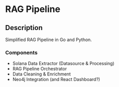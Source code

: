 # RAG Pipeline

## Description

Simplified RAG Pipeline in Go and Python.

### Components

- Solana Data Extractor (Datasource & Processing)
- RAG Pipeline Orchestrator
- Data Cleaning & Enrichment
- Neo4j Integration (and React Dashboard?)